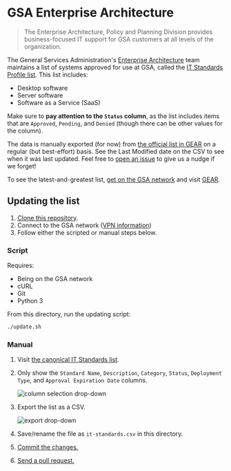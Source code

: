 # GSA Enterprise Architecture

> The Enterprise Architecture, Policy and Planning Division provides business-focused IT support for GSA customers at all levels of the organization.

The General Services Administration's [Enterprise Architecture](http://www.gsa.gov/portal/category/26815) team maintains a list of systems approved for use at GSA, called the [IT Standards Profile list](it-standards.csv). This list includes:

- Desktop software
- Server software
- Software as a Service (SaaS)

Make sure to **pay attention to the `Status` column**, as the list includes items that are `Approved`, `Pending`, and `Denied` (though there can be other values for the column).

The data is manually exported (for now) from [the official list in GEAR](https://ea.gsa.gov/#!/itstandards) on a regular (but best-effort) basis. See the Last Modified date on the CSV to see when it was last updated. Feel free to [open an issue](https://github.com/GSA/data/issues/new) to give us a nudge if we forget!

To see the latest-and-greatest list, [get on the GSA network](https://handbook.tts.gsa.gov/how-to-log-in/) and visit [GEAR](https://ea.gsa.gov/#!/itstandards).

## Updating the list

1. [Clone this repository](https://docs.github.com/en/github/creating-cloning-and-archiving-repositories/cloning-a-repository).
1. Connect to the GSA network ([VPN information](https://handbook.tts.gsa.gov/anyconnect/))
1. Follow either the scripted or manual steps below.

### Script

Requires:

- Being on the GSA network
- cURL
- Git
- Python 3

From this directory, run the updating script:

```sh
./update.sh
```

### Manual

1. Visit [the canonical IT Standards list](https://ea.gsa.gov/#!/itstandards).
1. Only show the `Standard Name`, `Description`, `Category`, `Status`, `Deployment Type`, and `Approval Expiration Date` columns.

   ![column selection drop-down](columns.png)

1. Export the list as a CSV.

   ![export drop-down](export.png)

1. Save/rename the file as `it-standards.csv` in this directory.
1. [Commit the changes.](https://services.github.com/on-demand/github-desktop/add-commits-github-desktop)
1. [Send a pull request.](https://services.github.com/on-demand/github-desktop/pull-request-github-desktop)
